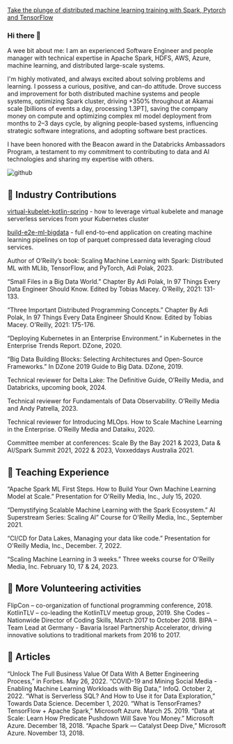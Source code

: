 [Take the plunge of distributed machine learning training with Spark, Pytorch and TensorFlow](https://github.com/adipolak/ml-with-apache-spark)

### Hi there 👋

A wee bit about me: I am an experienced Software Engineer and people manager with technical expertise in Apache Spark, HDFS, AWS, Azure, machine learning, and distributed large-scale systems.

I'm highly motivated, and always excited about solving problems and learning. I possess a curious, positive, and can-do attitude. Drove success and improvement for both distributed machine systems and people systems, optimizing Spark cluster, driving +350%  throughout at Akamai scale [billions of events a day, processing 1.3PT], saving the company money on compute and optimizing complex ml model deployment from months to 2–3 days cycle, by aligning people-based systems, influencing strategic software integrations, and adopting software best practices.

I have been honored with the Beacon award in the Databricks Ambassadors Program, a testament to my commitment to contributing to data and AI technologies and sharing my expertise with others.

![github](https://img.shields.io/badge/GitHub-000000?style=for-the-badge&logo=GitHub&logoColor=white)


## 🔭 Industry Contributions

[virtual-kubelet-kotlin-spring](https://github.com/adipolak/virtual-kubelet-kotlin-spring-demo/tree/master) - how to leverage virtual kubelete and manage serverless services from your Kubernetes cluster 

[build-e2e-ml-bigdata](https://github.com/adipolak/ms-build-e2e-ml-bigdata) - full end-to-end application on creating machine learning pipelines on top of parquet compressed data leveraging cloud services.


Author of O’Reilly’s book: Scaling Machine Learning with Spark: Distributed ML with MLlib, TensorFlow, and PyTorch, Adi Polak, 2023.

“Small Files in a Big Data World.” Chapter By Adi Polak, In 97 Things Every Data Engineer Should Know. Edited by Tobias Macey. O’Reilly, 2021: 131-133.

“Three Important Distributed Programming Concepts.” Chapter By Adi Polak, In 97 Things Every Data Engineer Should Know. Edited by Tobias Macey. O’Reilly, 2021: 175-176.

“Deploying Kubernetes in an Enterprise Environment.” in Kubernetes in the Enterprise Trends Report. DZone, 2020.

“Big Data Building Blocks: Selecting Architectures and Open-Source Frameworks.” In DZone 2019 Guide to Big Data. DZone, 2019.

Technical reviewer for Delta Lake: The Definitive Guide, O’Reilly Media, and Databricks, upcoming book, 2024. 

Technical reviewer for Fundamentals of Data Observability. O’Reilly Media and Andy Patrella, 2023. 

Technical reviewer for Introducing MLOps. How to Scale Machine Learning in the Enterprise. O’Reilly Media and Dataiku, 2020. 

Committee member at conferences: Scale By the Bay 2021 & 2023, Data & AI/Spark Summit 2021, 2022 & 2023, Voxxeddays Australia 2021.

## 🌱 Teaching Experience
“Apache Spark ML First Steps. How to Build Your Own Machine Learning Model at Scale.” Presentation for O'Reilly Media, Inc., July 15, 2020.

“Demystifying Scalable Machine Learning with the Spark Ecosystem.” AI Superstream Series: Scaling AI” Course for O'Reilly Media, Inc., September 2021.

“CI/CD for Data Lakes, Managing your data like code.” Presentation for O'Reilly Media, Inc., December. 7, 2022.

“Scaling Machine Learning in 3 weeks.” Three weeks course for O'Reilly Media, Inc. February 10, 17 & 24, 2023.

## 👯 More Volunteering activities
FlipCon – co-organization of functional programming conference, 2018.
KotlinTLV – co-leading the KotlinTLV meetup group, 2019. 
She Codes – Nationwide Director of Coding Skills, March 2017 to October 2018. 
BIPA – Team Lead at Germany - Bavaria Israel Partnership Accelerator, driving innovative solutions to traditional markets from 2016 to 2017.

## 📝 Articles

“Unlock The Full Business Value Of Data With A Better Engineering Process,” in Forbes. May 26, 2022.
“COVID-19 and Mining Social Media - Enabling Machine Learning Workloads with Big Data,” InfoQ. October 2, 2022.
“What is Serverless SQL? And How to Use it for Data Exploration,” Towards Data Science. December 1, 2020.
“What is TensorFrames? TensorFlow + Apache Spark,” Microsoft Azure. March 25. 2019.
“Data at Scale: Learn How Predicate Pushdown Will Save You Money.” Microsoft Azure. December 18, 2018.
“Apache Spark — Catalyst Deep Dive,” Microsoft Azure. November 13, 2018.


<!--
**adipolak/adipolak** is a ✨ _special_ ✨ repository because its `README.md` (this file) appears on your GitHub profile.

Here are some ideas to get you started:

- 🔭 I’m currently working on ...
- 🌱 I’m currently learning ...
- 👯 I’m looking to collaborate on ...
- 🤔 I’m looking for help with ...
- 💬 Ask me about ...
- 📫 How to reach me: ...
- 😄 Pronouns: ...
- ⚡ Fun fact: ...
-->
